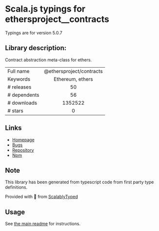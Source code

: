 
# Scala.js typings for ethersproject__contracts

Typings are for version 5.0.7

## Library description:
Contract abstraction meta-class for ethers.

|                    |                 |
| ------------------ | :-------------: |
| Full name          | @ethersproject/contracts |
| Keywords           | Ethereum, ethers |
| # releases         | 50 |
| # dependents       | 56 |
| # downloads        | 1352522 |
| # stars            | 0 |

## Links
- [Homepage](https://github.com/ethers-io/ethers.js#readme)
- [Bugs](https://github.com/ethers-io/ethers.js/issues)
- [Repository](https://github.com/ethers-io/ethers.js)
- [Npm](https://www.npmjs.com/package/%40ethersproject%2Fcontracts)
    


## Note
This library has been generated from typescript code from first party type definitions.

Provided with :purple_heart: from [ScalablyTyped](https://github.com/oyvindberg/ScalablyTyped)

## Usage
See [the main readme](../../readme.md) for instructions.


